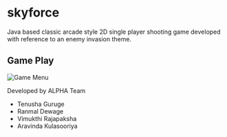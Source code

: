 # skyforce

Java based classic arcade style 2D single player shooting game developed with reference to an enemy invasion theme.

## Game Play

![Game Menu](https://ibb.co/MP1Wg0s)

Developed by ALPHA Team
* Tenusha Guruge
* Ranmal Dewage
* Vimukthi Rajapaksha
* Aravinda Kulasooriya
